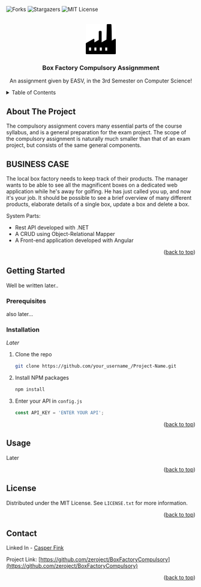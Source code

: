 <!-- Improved compatibility of back to top link: See: https://github.com/othneildrew/Best-README-Template/pull/73 -->
<a name="readme-top"></a>
<!--
*** Thanks for checking out the Best-README-Template. If you have a suggestion
*** that would make this better, please fork the repo and create a pull request
*** or simply open an issue with the tag "enhancement".
*** Don't forget to give the project a star!
*** Thanks again! Now go create something AMAZING! :D
-->



<!-- PROJECT SHIELDS -->
<!--
*** I'm using markdown "reference style" links for readability.
*** Reference links are enclosed in brackets [ ] instead of parentheses ( ).
*** See the bottom of this document for the declaration of the reference variables
*** for contributors-url, forks-url, etc. This is an optional, concise syntax you may use.
*** https://www.markdownguide.org/basic-syntax/#reference-style-links
-->
![Forks][forks-shield]
![Stargazers][stars-shield]
![MIT License][license-shield]



<!-- PROJECT LOGO -->
<br />
<div align="center">
  <a href="https://github.com/zeroject/BoxFactoryCompulsory">
    <img src="images/logo.png" alt="Logo" width="80" height="80">
  </a>

  <h3 align="center">Box Factory Compulsory Assignmment</h3>

  <p align="center">
    An assignment given by EASV, in the 3rd Semester on Computer Science!
  </p>
</div>



<!-- TABLE OF CONTENTS -->
<details>
  <summary>Table of Contents</summary>
  <ol>
    <li>
      <a href="#about-the-project">About The Project</a>
    </li>
    <li>
      <a href="#getting-started">Getting Started</a>
      <ul>
        <li><a href="#prerequisites">Prerequisites</a></li>
        <li><a href="#installation">Installation</a></li>
      </ul>
    </li>
    <li><a href="#usage">Usage</a></li>
    <li><a href="#license">License</a></li>
    <li><a href="#contact">Contact</a></li>
  </ol>
</details>



<!-- ABOUT THE PROJECT -->
## About The Project

The compulsory assignment covers many essential parts of the course syllabus, and is a general preparation for the exam project. The scope of the compulsory assignment is naturally much smaller than that of an exam project, but consists of the same general components.

## BUSINESS CASE
The local box factory needs to keep track of their products. The manager wants to be able to see all the magnificent boxes on a dedicated web application while he's away for golfing. He has just called you up, and now it's your job. It should be possible to see a brief overview of many different products, elaborate details of a single box, update a box and delete a box.

System Parts:
* Rest API developed with .NET
* A CRUD using Object-Relational Mapper
* A Front-end application developed with Angular

<p align="right">(<a href="#readme-top">back to top</a>)</p>



<!-- GETTING STARTED -->
## Getting Started

Well be written later..

### Prerequisites

also later...

### Installation

_Later_

1. Clone the repo
   ```sh
   git clone https://github.com/your_username_/Project-Name.git
   ```
2. Install NPM packages
   ```sh
   npm install
   ```
3. Enter your API in `config.js`
   ```js
   const API_KEY = 'ENTER YOUR API';
   ```

<p align="right">(<a href="#readme-top">back to top</a>)</p>



<!-- USAGE EXAMPLES -->
## Usage

Later

<p align="right">(<a href="#readme-top">back to top</a>)</p>


<!-- LICENSE -->
## License

Distributed under the MIT License. See `LICENSE.txt` for more information.

<p align="right">(<a href="#readme-top">back to top</a>)</p>



<!-- CONTACT -->
## Contact

Linked In - [Casper Fink](https://www.linkedin.com/in/casper-fink-64778a230/)

Project Link: [https://github.com/zeroject/BoxFactoryCompulsory](https://github.com/zeroject/BoxFactoryCompulsory)

<p align="right">(<a href="#readme-top">back to top</a>)</p>



<!-- MARKDOWN LINKS & IMAGES -->
<!-- https://www.markdownguide.org/basic-syntax/#reference-style-links -->
[forks-shield]: https://img.shields.io/github/forks/zeroject/BoxFactoryCompulsory
[forks-url]: https://github.com/zeroject/BoxFactoryCompulsory/network/members
[stars-shield]: https://img.shields.io/github/stars/zeroject/BoxFactoryCompulsory
[stars-url]: https://github.com/zeroject/BoxFactoryCompulsory/stargazers
[license-shield]: https://img.shields.io/github/license/zeroject/BoxFactoryCompulsory
[license-url]: https://github.com/zeroject/BoxFactoryCompulsory/blob/main/LICENSE
